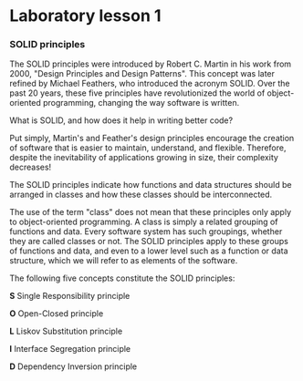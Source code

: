 # Laboratory lesson 1

### SOLID principles

The SOLID principles were introduced by Robert C. Martin in his work from 2000, "Design Principles and Design Patterns". This concept was later refined by Michael Feathers, who introduced the acronym SOLID. Over the past 20 years, these five principles have revolutionized the world of object-oriented programming, changing the way software is written.

What is SOLID, and how does it help in writing better code?

Put simply, Martin's and Feather's design principles encourage the creation of software that is easier to maintain, understand, and flexible. Therefore, despite the inevitability of applications growing in size, their complexity decreases!

The SOLID principles indicate how functions and data structures should be arranged in classes and how these classes should be interconnected.

The use of the term "class" does not mean that these principles only apply to object-oriented programming. A class is simply a related grouping of functions and data. Every software system has such groupings, whether they are called classes or not. The SOLID principles apply to these groups of functions and data, and even to a lower level such as a function or data structure, which we will refer to as elements of the software.

The following five concepts constitute the SOLID principles: 

**S** Single Responsibility principle

**O** Open-Closed principle

**L** Liskov Substitution principle

**I** Interface Segregation principle

**D** Dependency Inversion principle


